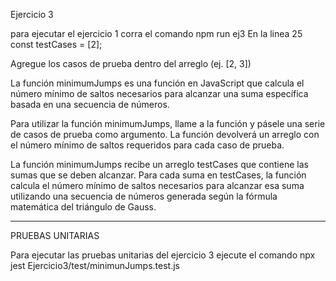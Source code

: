 Ejercicio 3

para ejecutar el ejercicio 1 corra el comando npm run ej3
En la linea 25 const testCases = [2];

Agregue los casos de prueba dentro del arreglo (ej. [2, 3])

La función minimumJumps es una función en JavaScript que calcula el número mínimo de saltos necesarios para alcanzar una suma específica basada en una secuencia de números.

Para utilizar la función minimumJumps, llame a la función y pásele una serie de casos de prueba como argumento. La función devolverá un arreglo con el número mínimo de saltos requeridos para cada caso de prueba.

La función minimumJumps recibe un arreglo testCases que contiene las sumas que se deben alcanzar. Para cada suma en testCases, la función calcula el número mínimo de saltos necesarios para alcanzar esa suma utilizando una secuencia de números generada según la fórmula matemática del triángulo de Gauss.

------------------------------------------------------------------------------------------------------------------------------------

PRUEBAS UNITARIAS

Para ejecutar las pruebas unitarias del ejercicio 3 ejecute el comando npx jest Ejercicio3/test/minimunJumps.test.js